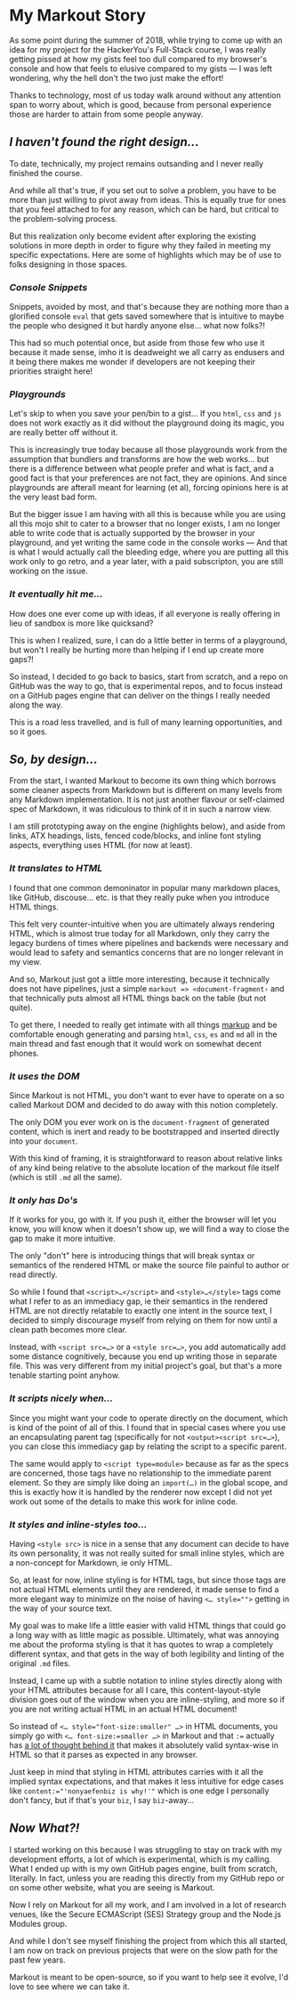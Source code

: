 ﻿# My Markout Story

As some point during the summer of 2018, while trying to come up with an idea for my project for the HackerYou's Full-Stack course, I was really getting pissed at how my gists feel too dull compared to my browser's console and how that feels to elusive compared to my gists — I was left wondering, why the hell don't the two just make the effort!

Thanks to technology, most of us today walk around without any attention span to worry about, which is good, because from personal experience those are harder to attain from some people anyway.

## _I haven't found the right design…_

To date, technically, my project remains outsanding and I never really finished the course.

And while all that's true, if you set out to solve a problem, you have to be more than just willing to pivot away from ideas. This is equally true for ones that you feel attached to for any reason, which can be hard, but critical to the problem-solving process.

But this realization only become evident after exploring the existing solutions in more depth in order to figure why they failed in meeting my specific expectations. Here are some of highlights which may be of use to folks designing in those spaces.

### _Console Snippets_

Snippets, avoided by most, and that's because they are nothing more than a glorified console `eval` that gets saved somewhere that is intuitive to maybe the people who designed it but hardly anyone else… what now folks?!

This had so much potential once, but aside from those few who use it because it made sense, imho it is deadweight we all carry as endusers and it being there makes me wonder if developers are not keeping their priorities straight here!

### _Playgrounds_

Let's skip to when you save your pen/bin to a gist… If you `html`, `css` and `js` does not work exactly as it did without the playground doing its magic, you are really better off without it.

This is increasingly true today because all those playgrounds work from the assumption that bundlers and transforms are how the web works… but there is a difference between what people prefer and what is fact, and a good fact is that your preferences are not fact, they are opinions. And since playgrounds are afterall meant for learning (et al), forcing opinions here is at the very least bad form.

But the bigger issue I am having with all this is because while you are using all this mojo shit to cater to a browser that no longer exists, I am no longer able to write code that is actually supported by the browser in your playground, and yet writing the same code in the console works — And that is what I would actually call the bleeding edge, where you are putting all this work only to go retro, and a year later, with a paid subscripton, you are still working on the issue.

### _It eventually hit me…_

How does one ever come up with ideas, if all everyone is really offering in lieu of sandbox is more like quicksand?

This is when I realized, sure, I can do a little better in terms of a playground, but won't I really be hurting more than helping if I end up create more gaps?!

So instead, I decided to go back to basics, start from scratch, and a repo on GitHub was the way to go, that is experimental repos, and to focus instead on a GitHub pages engine that can deliver on the things I really needed along the way.

This is a road less travelled, and is full of many learning opportunities, and so it goes.

## _So, by design…_

From the start, I wanted Markout to become its own thing which borrows some cleaner aspects from Markdown but is different on many levels from any Markdown implementation. It is not just another flavour or self-claimed spec of Markdown, it was ridiculous to think of it in such a narrow view.

I am still prototyping away on the engine (highlights below), and aside from links, ATX headings, lists, fenced code/blocks, and inline font styling aspects, everything uses HTML (for now at least).

### _It translates to HTML_

I found that one common demoninator in popular many markdown places, like GitHub, discouse... etc. is that they really puke when you introduce HTML things.

This felt very counter-intuitive when you are ultimately always rendering HTML, which is almost true today for all Markdown, only they carry the legacy burdens of times where pipelines and backends were necessary and would lead to safety and semantics concerns that are no longer relevant in my view.

And so, Markout just got a little more interesting, because it technically does not have pipelines, just a simple `markout => <document-fragment›` and that technically puts almost all HTML things back on the table (but not quite).

To get there, I needed to really get intimate with all things [markup](/markup/Story.md) and be comfortable enough generating and parsing `html`, `css`, `es` and `md` all in the main thread and fast enough that it would work on somewhat decent phones.

### _It uses the DOM_

Since Markout is not HTML, you don't want to ever have to operate on a so called Markout DOM and decided to do away with this notion completely.

The only DOM you ever work on is the `document-fragment` of generated content, which is inert and ready to be bootstrapped and inserted directly into your `document`.

With this kind of framing, it is straightforward to reason about relative links of any kind being relative to the absolute location of the markout file itself (which is still `.md` all the same).

### _It only has Do's_

If it works for you, go with it. If you push it, either the browser will let you know, you will know when it doesn't show up, we will find a way to close the gap to make it more intuitive.

The only "don't" here is introducing things that will break syntax or semantics of the rendered HTML or make the source file painful to author or read directly.

So while I found that `<script>…</script>` and `<style>…</style>` tags come what I refer to as an immediacy gap, ie their semantics in the rendered HTML are not directly relatable to exactly one intent in the source text, I decided to simply discourage myself from relying on them for now until a clean path becomes more clear.

Instead, with `<script src=…>` or a `<style src=…>`, you add automatically add some distance cognitively, because you end up writing those in separate file. This was very different from my initial project's goal, but that's a more tenable starting point anyhow.

### _It scripts nicely when…_

Since you might want your code to operate directly on the document, which is kind of the point of all of this. I found that in special cases where you use an encapsulating parent tag (specifically for not `<output><script src=…>`), you can close this immediacy gap by relating the script to a specific parent.

The same would apply to `<script type=module>` because as far as the specs are concerned, those tags have no relationship to the immediate parent element. So they are simply like doing an `import(…)` in the global scope, and this is exactly how it is handled by the renderer now except I did not yet work out some of the details to make this work for inline code.

### _It styles and inline-styles too…_

Having `<style src>` is nice in a sense that any document can decide to have its own personality, it was not really suited for small inline styles, which are a non-concept for Markdown, ie only HTML.

So, at least for now, inline styling is for HTML tags, but since those tags are not actual HTML elements until they are rendered, it made sense to find a more elegant way to minimize on the noise of having `<… style="">` getting in the way of your source text.

My goal was to make life a little easier with valid HTML things that could go a long way with as little magic as possible. Ultimately, what was annoying me about the proforma styling is that it has quotes to wrap a completely different syntax, and that gets in the way of both legibility and linting of the original `.md` files.

Instead, I came up with a subtle notation to inline styles directly along with your HTML attributes because for all I care, this content-layout-style division goes out of the window when you are inline-styling, and more so if you are not writing actual HTML in an actual HTML document!

So instead of `<… style="font-size:smaller" …>` in HTML documents, you simply go with `<… font-size:=smaller …>` in Markout and that `:=` actually has [a lot of thought behind it][markout-styles] that makes it absolutely valid syntax-wise in HTML so that it parses as expected in any browser.

Just keep in mind that styling in HTML attributes carries with it all the implied syntax expectations, and that makes it less intuitive for edge cases like `content:="'nonyaefenbiz is why!'"` which is one edge I personally don't fancy, but if that's your `biz`, I say `biz`-away…

[markout-styles]: https://smotaal.io/#/meta/logs/2019/2019-05/2019-05-24-Weekly.md#markout-styles

## _Now What?!_

I started working on this because I was struggling to stay on track with my development efforts, a lot of which is experimental, which is my calling. What I ended up with is my own GitHub pages engine, built from scratch, literally. In fact, unless you are reading this directly from my GitHub repo or on some other website, what you are seeing is Markout.

Now I rely on Markout for all my work, and I am involved in a lot of research venues, like the Secure ECMAScript (SES) Strategy group and the Node.js Modules group.

And while I don't see myself finishing the project from which this all started, I am now on track on previous projects that were on the slow path for the past few years.

Markout is meant to be open-source, so if you want to help see it evolve, I'd love to see where we can take it.
